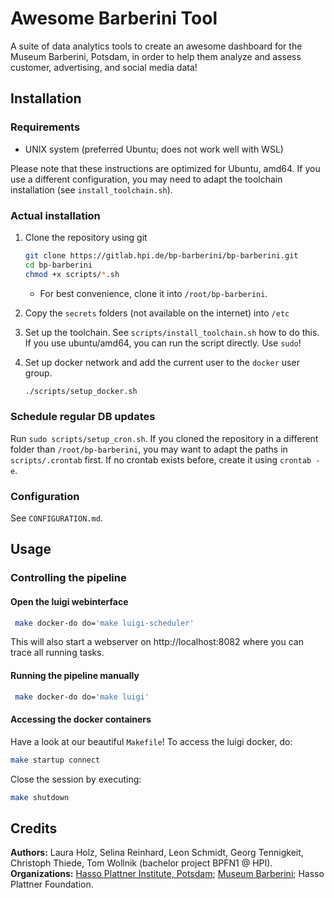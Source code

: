# Awesome Barberini Tool

A suite of data analytics tools to create an awesome dashboard for the Museum Barberini, Potsdam, in order to help them analyze and assess customer, advertising, and social media data!  

## Installation

### Requirements

- UNIX system (preferred Ubuntu; does not work well with WSL)

Please note that these instructions are optimized for Ubuntu, amd64. If you use a different configuration, you may need to adapt the toolchain installation (see `install_toolchain.sh`).

### Actual installation

1. Clone the repository using git

   ```bash
   git clone https://gitlab.hpi.de/bp-barberini/bp-barberini.git
   cd bp-barberini
   chmod +x scripts/*.sh
   ```
   
   - For best convenience, clone it into `/root/bp-barberini`.

2. Copy the `secrets` folders (not available on the internet) into `/etc`

3. Set up the toolchain. See `scripts/install_toolchain.sh` how to do this. If you use ubuntu/amd64, you can run the script directly. Use `sudo`!

4. Set up docker network and add the current user to the `docker` user group.

   ```bash
   ./scripts/setup_docker.sh
   ```

### Schedule regular DB updates

Run `sudo scripts/setup_cron.sh`. If you cloned the repository in a different folder than `/root/bp-barberini`, you may want to adapt the paths in `scripts/.crontab` first. If no crontab exists before, create it using `crontab -e`.

### Configuration

See `CONFIGURATION.md`.


## Usage

### Controlling the pipeline

#### Open the luigi webinterface

```bash
 make docker-do do='make luigi-scheduler'
```

This will also start a webserver on http://localhost:8082 where you can trace all running tasks.

#### Running the pipeline manually

```bash
 make docker-do do='make luigi'
```

#### Accessing the docker containers

Have a look at our beautiful `Makefile`! To access the luigi docker, do:

```bash
make startup connect
```

Close the session by executing:

```bash
make shutdown
```

## Credits

**Authors:** Laura Holz, Selina Reinhard, Leon Schmidt, Georg Tennigkeit, Christoph Thiede, Tom Wollnik (bachelor project BPFN1 @ HPI).
**Organizations:** [Hasso Plattner Institute, Potsdam](https://hpi.de/en); [Museum Barberini](https://www.museum-barberini.com/en/); Hasso Plattner Foundation.
